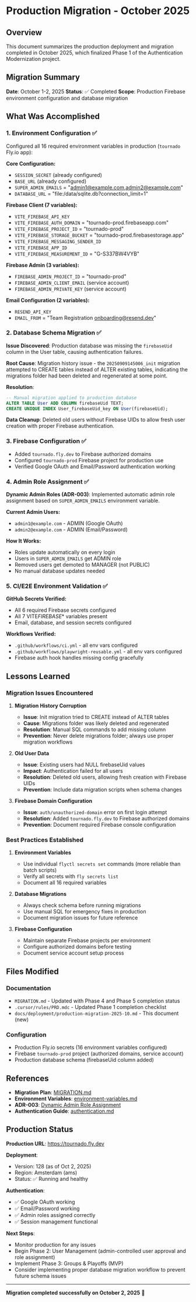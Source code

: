 # Production Migration - October 2025

## Overview

This document summarizes the production deployment and migration completed in October 2025, which finalized Phase 1 of the Authentication Modernization project.

## Migration Summary

**Date**: October 1-2, 2025
**Status**: ✅ Completed
**Scope**: Production Firebase environment configuration and database migration

## What Was Accomplished

### 1. Environment Configuration ✅

Configured all 16 required environment variables in production (`tournado` Fly.io app):

**Core Configuration:**

- `SESSION_SECRET` (already configured)
- `BASE_URL` (already configured)
- `SUPER_ADMIN_EMAILS` = "admin1@example.com,admin2@example.com"
- `DATABASE_URL` = "file:/data/sqlite.db?connection_limit=1"

**Firebase Client (7 variables):**

- `VITE_FIREBASE_API_KEY`
- `VITE_FIREBASE_AUTH_DOMAIN` = "tournado-prod.firebaseapp.com"
- `VITE_FIREBASE_PROJECT_ID` = "tournado-prod"
- `VITE_FIREBASE_STORAGE_BUCKET` = "tournado-prod.firebasestorage.app"
- `VITE_FIREBASE_MESSAGING_SENDER_ID`
- `VITE_FIREBASE_APP_ID`
- `VITE_FIREBASE_MEASUREMENT_ID` = "G-S337BW4VYB"

**Firebase Admin (3 variables):**

- `FIREBASE_ADMIN_PROJECT_ID` = "tournado-prod"
- `FIREBASE_ADMIN_CLIENT_EMAIL` (service account)
- `FIREBASE_ADMIN_PRIVATE_KEY` (service account)

**Email Configuration (2 variables):**

- `RESEND_API_KEY`
- `EMAIL_FROM` = "Team Registration <onboarding@resend.dev>"

### 2. Database Schema Migration ✅

**Issue Discovered**: Production database was missing the `firebaseUid` column in the User table, causing authentication failures.

**Root Cause**: Migration history issue - the `20250909145006_init` migration attempted to CREATE tables instead of ALTER existing tables, indicating the migrations folder had been deleted and regenerated at some point.

**Resolution**:

```sql
-- Manual migration applied to production database
ALTER TABLE User ADD COLUMN firebaseUid TEXT;
CREATE UNIQUE INDEX User_firebaseUid_key ON User(firebaseUid);
```

**Data Cleanup**: Deleted old users without Firebase UIDs to allow fresh user creation with proper Firebase authentication.

### 3. Firebase Configuration ✅

- Added `tournado.fly.dev` to Firebase authorized domains
- Configured `tournado-prod` Firebase project for production use
- Verified Google OAuth and Email/Password authentication working

### 4. Admin Role Assignment ✅

**Dynamic Admin Roles (ADR-003)**: Implemented automatic admin role assignment based on `SUPER_ADMIN_EMAILS` environment variable.

**Current Admin Users:**

- `admin1@example.com` - ADMIN (Google OAuth)
- `admin2@example.com` - ADMIN (Email/Password)

**How It Works:**

- Roles update automatically on every login
- Users in `SUPER_ADMIN_EMAILS` get ADMIN role
- Removed users get demoted to MANAGER (not PUBLIC)
- No manual database updates needed

### 5. CI/E2E Environment Validation ✅

**GitHub Secrets Verified:**

- All 6 required Firebase secrets configured
- All 7 VITE*FIREBASE*\* variables present
- Email, database, and session secrets configured

**Workflows Verified:**

- `.github/workflows/ci.yml` - all env vars configured
- `.github/workflows/playwright-reusable.yml` - all env vars configured
- Firebase auth hook handles missing config gracefully

## Lessons Learned

### Migration Issues Encountered

1. **Migration History Corruption**
   - **Issue**: Init migration tried to CREATE instead of ALTER tables
   - **Cause**: Migrations folder was likely deleted and regenerated
   - **Resolution**: Manual SQL commands to add missing column
   - **Prevention**: Never delete migrations folder; always use proper migration workflows

2. **Old User Data**
   - **Issue**: Existing users had NULL firebaseUid values
   - **Impact**: Authentication failed for all users
   - **Resolution**: Deleted old users, allowing fresh creation with Firebase UIDs
   - **Prevention**: Include data migration scripts when schema changes

3. **Firebase Domain Configuration**
   - **Issue**: `auth/unauthorized-domain` error on first login attempt
   - **Resolution**: Added `tournado.fly.dev` to Firebase authorized domains
   - **Prevention**: Document required Firebase console configuration

### Best Practices Established

1. **Environment Variables**
   - Use individual `flyctl secrets set` commands (more reliable than batch scripts)
   - Verify all secrets with `fly secrets list`
   - Document all 16 required variables

2. **Database Migrations**
   - Always check schema before running migrations
   - Use manual SQL for emergency fixes in production
   - Document migration issues for future reference

3. **Firebase Configuration**
   - Maintain separate Firebase projects per environment
   - Configure authorized domains before testing
   - Document service account setup process

## Files Modified

### Documentation

- `MIGRATION.md` - Updated with Phase 4 and Phase 5 completion status
- `.cursor/rules/PRD.mdc` - Updated Phase 1 completion checklist
- `docs/deployment/production-migration-2025-10.md` - This document (new)

### Configuration

- Production Fly.io secrets (16 environment variables configured)
- Firebase `tournado-prod` project (authorized domains, service account)
- Production database schema (firebaseUid column added)

## References

- **Migration Plan**: [MIGRATION.md](../../MIGRATION.md)
- **Environment Variables**: [environment-variables.md](../environment-variables.md)
- **ADR-003**: [Dynamic Admin Role Assignment](../../.cursor/rules/adr-003-dynamic-admin-roles.mdc)
- **Authentication Guide**: [authentication.md](../development/authentication.md)

## Production Status

**Production URL**: https://tournado.fly.dev

**Deployment**:

- Version: 128 (as of Oct 2, 2025)
- Region: Amsterdam (ams)
- Status: ✅ Running and healthy

**Authentication**:

- ✅ Google OAuth working
- ✅ Email/Password working
- ✅ Admin roles assigned correctly
- ✅ Session management functional

**Next Steps**:

- Monitor production for any issues
- Begin Phase 2: User Management (admin-controlled user approval and role assignment)
- Implement Phase 3: Groups & Playoffs (MVP)
- Consider implementing proper database migration workflow to prevent future schema issues

---

**Migration completed successfully on October 2, 2025** 🎉
